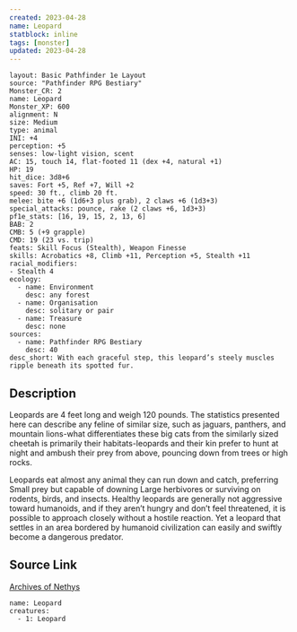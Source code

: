 ```yaml
---
created: 2023-04-28
name: Leopard
statblock: inline
tags: [monster]
updated: 2023-04-28
---
```

```statblock
layout: Basic Pathfinder 1e Layout
source: "Pathfinder RPG Bestiary"
Monster_CR: 2
name: Leopard
Monster_XP: 600
alignment: N
size: Medium
type: animal
INI: +4
perception: +5
senses: low-light vision, scent
AC: 15, touch 14, flat-footed 11 (dex +4, natural +1)
HP: 19
hit_dice: 3d8+6
saves: Fort +5, Ref +7, Will +2
speed: 30 ft., climb 20 ft.
melee: bite +6 (1d6+3 plus grab), 2 claws +6 (1d3+3)
special_attacks: pounce, rake (2 claws +6, 1d3+3)
pf1e_stats: [16, 19, 15, 2, 13, 6]
BAB: 2
CMB: 5 (+9 grapple)
CMD: 19 (23 vs. trip)
feats: Skill Focus (Stealth), Weapon Finesse
skills: Acrobatics +8, Climb +11, Perception +5, Stealth +11
racial_modifiers:
- Stealth 4
ecology:
  - name: Environment
    desc: any forest
  - name: Organisation
    desc: solitary or pair
  - name: Treasure
    desc: none
sources:
  - name: Pathfinder RPG Bestiary
    desc: 40
desc_short: With each graceful step, this leopard’s steely muscles ripple beneath its spotted fur.
```
## Description
Leopards are 4 feet long and weigh 120 pounds. The statistics presented here can describe any feline of similar size, such as jaguars, panthers, and mountain lions-what differentiates these big cats from the similarly sized cheetah is primarily their habitats-leopards and their kin prefer to hunt at night and ambush their prey from above, pouncing down from trees or high rocks.

Leopards eat almost any animal they can run down and catch, preferring Small prey but capable of downing Large herbivores or surviving on rodents, birds, and insects. Healthy leopards are generally not aggressive toward humanoids, and if they aren’t hungry and don’t feel threatened, it is possible to approach closely without a hostile reaction. Yet a leopard that settles in an area bordered by humanoid civilization can easily and swiftly become a dangerous predator.
## Source Link
[Archives of Nethys](https://aonprd.com/MonsterDisplay.aspx?ItemName=Leopard)
```encounter-table
name: Leopard
creatures:
  - 1: Leopard
```
